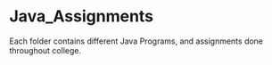 # Java_Assignments

Each folder contains different Java Programs, and assignments done throughout college.
